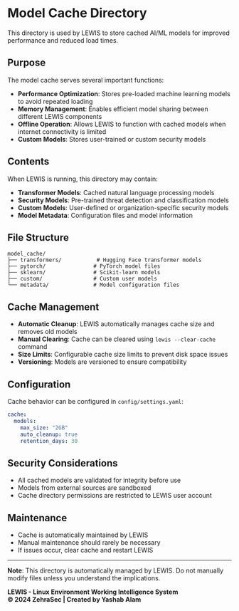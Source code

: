 # Model Cache Directory

This directory is used by LEWIS to store cached AI/ML models for improved performance and reduced load times.

## Purpose

The model cache serves several important functions:

- **Performance Optimization**: Stores pre-loaded machine learning models to avoid repeated loading
- **Memory Management**: Enables efficient model sharing between different LEWIS components
- **Offline Operation**: Allows LEWIS to function with cached models when internet connectivity is limited
- **Custom Models**: Stores user-trained or custom security models

## Contents

When LEWIS is running, this directory may contain:

- **Transformer Models**: Cached natural language processing models
- **Security Models**: Pre-trained threat detection and classification models
- **Custom Models**: User-defined or organization-specific security models
- **Model Metadata**: Configuration files and model information

## File Structure

```
model_cache/
├── transformers/           # Hugging Face transformer models
├── pytorch/               # PyTorch model files
├── sklearn/               # Scikit-learn models
├── custom/                # Custom user models
└── metadata/              # Model configuration files
```

## Cache Management

- **Automatic Cleanup**: LEWIS automatically manages cache size and removes old models
- **Manual Clearing**: Cache can be cleared using `lewis --clear-cache` command
- **Size Limits**: Configurable cache size limits to prevent disk space issues
- **Versioning**: Models are versioned to ensure compatibility

## Configuration

Cache behavior can be configured in `config/settings.yaml`:

```yaml
cache:
  models:
    max_size: "2GB"
    auto_cleanup: true
    retention_days: 30
```

## Security Considerations

- All cached models are validated for integrity before use
- Models from external sources are sandboxed
- Cache directory permissions are restricted to LEWIS user account

## Maintenance

- Cache is automatically maintained by LEWIS
- Manual maintenance should rarely be necessary
- If issues occur, clear cache and restart LEWIS

---

**Note**: This directory is automatically managed by LEWIS. Do not manually modify files unless you understand the implications.

**LEWIS - Linux Environment Working Intelligence System**  
**© 2024 ZehraSec | Created by Yashab Alam**
